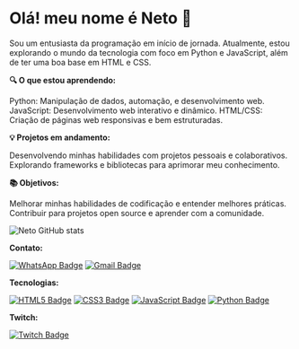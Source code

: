 # Olá! meu nome é Neto 👋

Sou um entusiasta da programação em início de jornada. Atualmente, estou explorando o mundo da tecnologia com foco em Python e JavaScript, além de ter uma boa base em HTML e CSS.

**🔍 O que estou aprendendo:**

Python: Manipulação de dados, automação, e desenvolvimento web.
JavaScript: Desenvolvimento web interativo e dinâmico.
HTML/CSS: Criação de páginas web responsivas e bem estruturadas.

**💡 Projetos em andamento:**


Desenvolvendo minhas habilidades com projetos pessoais e colaborativos.
Explorando frameworks e bibliotecas para aprimorar meu conhecimento.

**📚 Objetivos:**

Melhorar minhas habilidades de codificação e entender melhores práticas.
Contribuir para projetos open source e aprender com a comunidade.

 ![Neto GitHub stats](https://github-readme-stats.vercel.app/api?username=NetoPython&show_icons=true&theme=radical)

 **Contato:**

[![WhatsApp Badge](https://img.shields.io/badge/WhatsApp-25D88E?style=for-the-badge&logo=whatsapp&logoColor=white)](https://wa.me/seu_numero)
[![Gmail Badge](https://img.shields.io/badge/Gmail-D14836?style=for-the-badge&logo=gmail&logoColor=white)](mailto:netoprogramador1999@gnmail.com)


**Tecnologias:**

[![HTML5 Badge](https://img.shields.io/badge/HTML5-E34F26?style=for-the-badge&logo=html5&logoColor=white)](https://developer.mozilla.org/en-US/docs/Web/HTML/Element)
[![CSS3 Badge](https://img.shields.io/badge/CSS3-1572B6?style=for-the-badge&logo=css3&logoColor=white)](https://developer.mozilla.org/en-US/docs/Web/CSS)
[![JavaScript Badge](https://img.shields.io/badge/JavaScript-F7DF1E?style=for-the-badge&logo=javascript&logoColor=black)](https://developer.mozilla.org/en-US/docs/Web/JavaScript)
[![Python Badge](https://img.shields.io/badge/python-3776AB?style=for-the-badge&logo=python&logoColor=white)](https://www.python.org/)


**Twitch:**

[![Twitch Badge](https://img.shields.io/badge/Twitch-9146FF?style=for-the-badge&logo=twitch&logoColor=white)](https://www.twitch.tv/your_twitch_u) 



